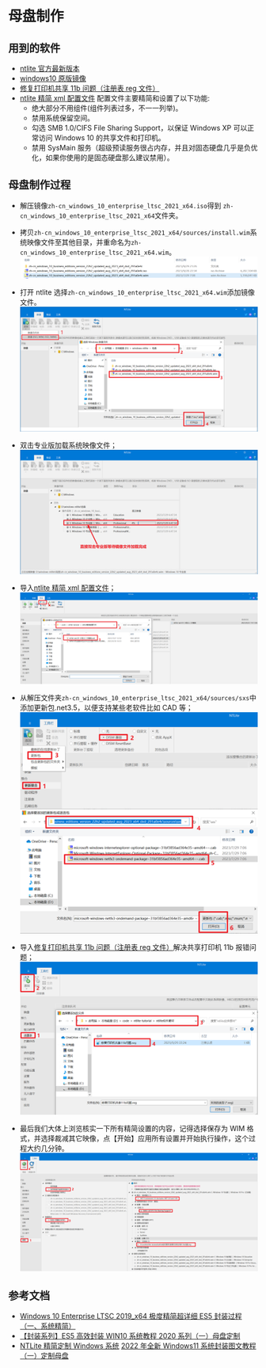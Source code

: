 # 母盘制作

## 用到的软件

- [ntlite 官方最新版本](https://www.ntlite.com/download/)
- [windows10 原版镜像](https://www.yrxitong.com/h-col-130.html)
- [修复打印机共享 11b 问题（注册表 reg 文件）](ntlite软件素材/修复打印机共享11b问题.reg)
- [ntlite 精简 xml 配置文件](ntlite精简配置文件/WIN10专业版64位22H2正式版19045.3324MSDN8月适度精简母盘（2023-08-18）NTLite配置文件.xml)
  配置文件主要精简和设置了以下功能:
  - 绝大部分不用组件(组件列表过多，不一一列举)。
  - 禁用系统保留空间。
  - 勾选 SMB 1.0/CIFS File Sharing Support，以保证 Windows XP 可以正常访问 Windows 10 的共享文件和打印机。
  - 禁用 SysMain 服务（超级预读服务很占内存，并且对固态硬盘几乎是负优化，如果你使用的是固态硬盘那么建议禁用）。

## 母盘制作过程

- 解压镜像`zh-cn_windows_10_enterprise_ltsc_2021_x64.iso`得到 `zh-cn_windows_10_enterprise_ltsc_2021_x64`文件夹。
- 拷贝`zh-cn_windows_10_enterprise_ltsc_2021_x64/sources/install.wim`系统映像文件至其他目录，并重命名为`zh-cn_windows_10_enterprise_ltsc_2021_x64.wim`。
  ![](images/拷贝镜像并重命名.png)
- 打开 ntlite 选择`zh-cn_windows_10_enterprise_ltsc_2021_x64.wim`添加镜像文件。
  ![](images/加载镜像文件.png)
- 双击专业版加载系统映像文件；
  ![](images/加载专业版并等待完成.png)
- 导入[ntlite 精简 xml 配置文件](ntlite精简配置文件/WIN10专业版64位22H2正式版19045.3324MSDN8月适度精简母盘（2023-08-18）NTLite配置文件.xml)；
  ![](images/导入预设配置文件.png)
- 从解压文件夹`zh-cn_windows_10_enterprise_ltsc_2021_x64/sources/sxs`中添加更新包.net3.5，以便支持某些老软件比如 CAD 等；
  ![](images/添加net3.5更新包.png)
- 导入[修复打印机共享 11b 问题（注册表 reg 文件）](ntlite软件素材/修复打印机共享11b问题.reg)解决共享打印机 11b 报错问题；
  ![](images/解决共享打印机报错问题.png)

- 最后我们大体上浏览核实一下所有精简设置的内容，记得选择保存为 WIM 格式，并选择裁减其它映像，点【开始】应用所有设置并开始执行操作，这个过程大约几分钟。
  ![](images/核实所有精简设置的内容.png)

## 参考文档

- [Windows 10 Enterprise LTSC 2019_x64 极度精简超详细 ES5 封装过程（一、系统精简）](https://www.itsk.com/thread/408614)
- [【封装系列】ES5 高效封装 WIN10 系统教程 2020 系列（一）母盘定制](https://www.yrxitong.com/h-nd-311.html)
- [NTLite 精简定制 Windows 系统](https://www.xiamuyan.com/share/windows-system/streamline-windows-system-with-ntlite.html)
  [2022 年全新 Windows11 系统封装图文教程（一）定制母盘](https://www.yrxitong.com/h-nd-1101.html)
